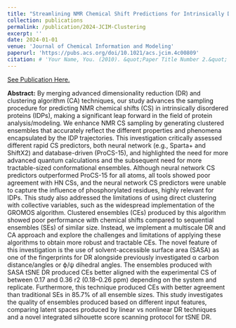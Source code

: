 ```yaml
---
title: "Streamlining NMR Chemical Shift Predictions for Intrinsically Disordered Proteins: Design of Ensembles with Dimensionality Reduction and Clustering"
collection: publications
permalink: /publication/2024-JCIM-Clustering
excerpt: ''
date: 2024-01-01
venue: 'Journal of Chemical Information and Modeling'
paperurl: 'https://pubs.acs.org/doi/10.1021/acs.jcim.4c00809'
citation: # 'Your Name, You. (2010). &quot;Paper Title Number 2.&quot; <i>Journal 1</i>. 1(2).'
---
```


[See Publication Here.](https://pubs.acs.org/doi/10.1021/acs.jcim.4c00809)

**Abstract:** By merging advanced dimensionality reduction (DR) and clustering algorithm (CA) techniques, our study advances the sampling procedure for predicting NMR chemical shifts (CS) in intrinsically disordered proteins (IDPs), making a significant leap forward in the field of protein analysis/modeling. We enhance NMR CS sampling by generating clustered ensembles that accurately reflect the different properties and phenomena encapsulated by the IDP trajectories. This investigation critically assessed different rapid CS predictors, both neural network (e.g., Sparta+ and ShiftX2) and database-driven (ProCS-15), and highlighted the need for more advanced quantum calculations and the subsequent need for more tractable-sized conformational ensembles. Although neural network CS predictors outperformed ProCS-15 for all atoms, all tools showed poor agreement with HN CSs, and the neural network CS predictors were unable to capture the influence of phosphorylated residues, highly relevant for IDPs. This study also addressed the limitations of using direct clustering with collective variables, such as the widespread implementation of the GROMOS algorithm. Clustered ensembles (CEs) produced by this algorithm showed poor performance with chemical shifts compared to sequential ensembles (SEs) of similar size. Instead, we implement a multiscale DR and CA approach and explore the challenges and limitations of applying these algorithms to obtain more robust and tractable CEs. The novel feature of this investigation is the use of solvent-accessible surface area (SASA) as one of the fingerprints for DR alongside previously investigated α carbon distance/angles or ϕ/ψ dihedral angles. The ensembles produced with SASA tSNE DR produced CEs better aligned with the experimental CS of between 0.17 and 0.36 r2 (0.18–0.26 ppm) depending on the system and replicate. Furthermore, this technique produced CEs with better agreement than traditional SEs in 85.7% of all ensemble sizes. This study investigates the quality of ensembles produced based on different input features, comparing latent spaces produced by linear vs nonlinear DR techniques and a novel integrated silhouette score scanning protocol for tSNE DR.

